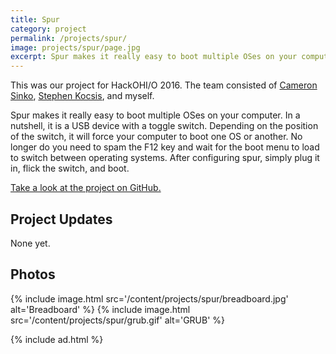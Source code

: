 ```yaml
---
title: Spur
category: project
permalink: /projects/spur/
image: projects/spur/page.jpg
excerpt: Spur makes it really easy to boot multiple OSes on your computer. In a nutshell, it is a USB device with a toggle switch.
---
```


This was our project for HackOHI/O 2016. The team consisted of [Cameron Sinko](https://github.com/csinko), [Stephen Kocsis](https://github.com/TheRCguy), and myself.

Spur makes it really easy to boot multiple OSes on your computer. In a nutshell, it is a USB device with a toggle switch. Depending on the position of the switch, it will force your computer to boot one OS or another. No longer do you need to spam the F12 key and wait for the boot menu to load to switch between operating systems. After configuring spur, simply plug it in, flick the switch, and boot.

[Take a look at the project on GitHub.](https://github.com/csinko/spur)

## Project Updates

None yet.

## Photos

{% include image.html src='/content/projects/spur/breadboard.jpg' alt='Breadboard' %}
{% include image.html src='/content/projects/spur/grub.gif' alt='GRUB' %}

{% include ad.html %}
